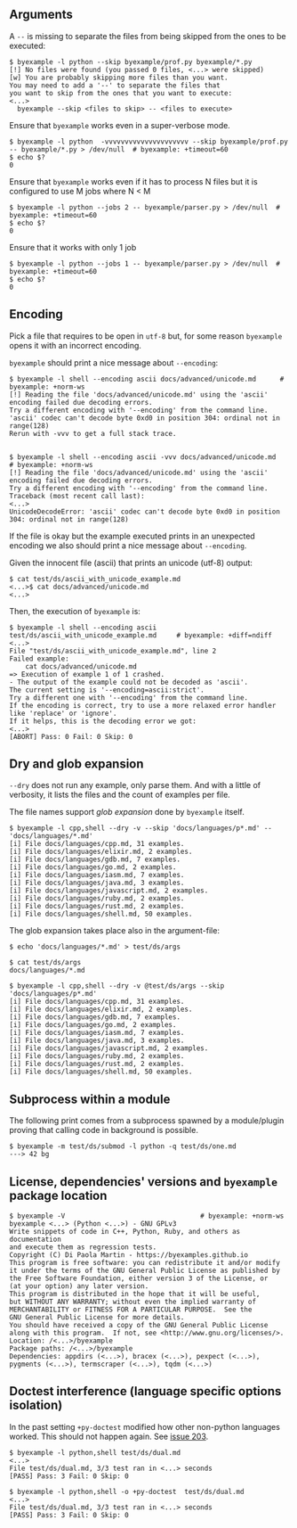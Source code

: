 <!--
Check that we have byexample installed first
$ hash byexample                                    # byexample: +fail-fast

$ alias byexample=byexample\ --pretty\ none

--
-->

## Arguments

A `--` is missing to separate the files from being skipped from the ones
to be executed:

```shell
$ byexample -l python --skip byexample/prof.py byexample/*.py
[!] No files were found (you passed 0 files, <...> were skipped)
[w] You are probably skipping more files than you want.
You may need to add a '--' to separate the files that
you want to skip from the ones that you want to execute:
<...>
  byexample --skip <files to skip> -- <files to execute>
```


Ensure that `byexample` works even in a super-verbose mode.

```shell
$ byexample -l python  -vvvvvvvvvvvvvvvvvvvvv --skip byexample/prof.py -- byexample/*.py > /dev/null  # byexample: +timeout=60
$ echo $?
0
```

Ensure that `byexample` works even if it has to process N
files but it is configured to use M jobs where N < M

```shell
$ byexample -l python --jobs 2 -- byexample/parser.py > /dev/null  # byexample: +timeout=60
$ echo $?
0
```

Ensure that it works with only 1 job

```shell
$ byexample -l python --jobs 1 -- byexample/parser.py > /dev/null  # byexample: +timeout=60
$ echo $?
0
```

## Encoding

Pick a file that requires to be open in `utf-8` but, for some reason
`byexample` opens it with an incorrect encoding.

`byexample` should print a nice message about `--encoding`:

```shell
$ byexample -l shell --encoding ascii docs/advanced/unicode.md      # byexample: +norm-ws
[!] Reading the file 'docs/advanced/unicode.md' using the 'ascii' encoding failed due decoding errors.
Try a different encoding with '--encoding' from the command line.
'ascii' codec can't decode byte 0xd0 in position 304: ordinal not in range(128)
Rerun with -vvv to get a full stack trace.


$ byexample -l shell --encoding ascii -vvv docs/advanced/unicode.md      # byexample: +norm-ws
[!] Reading the file 'docs/advanced/unicode.md' using the 'ascii' encoding failed due decoding errors.
Try a different encoding with '--encoding' from the command line.
Traceback (most recent call last):
<...>
UnicodeDecodeError: 'ascii' codec can't decode byte 0xd0 in position 304: ordinal not in range(128)
```

If the file is okay but the example executed prints in an unexpected
encoding we also should print a nice message about `--encoding`.

Given the innocent file (ascii) that prints an unicode (utf-8) output:

```shell
$ cat test/ds/ascii_with_unicode_example.md
<...>$ cat docs/advanced/unicode.md
<...>
```

Then, the execution of `byexample` is:

```shell
$ byexample -l shell --encoding ascii test/ds/ascii_with_unicode_example.md     # byexample: +diff=ndiff
<...>
File "test/ds/ascii_with_unicode_example.md", line 2
Failed example:
    cat docs/advanced/unicode.md
=> Execution of example 1 of 1 crashed.
- The output of the example could not be decoded as 'ascii'.
The current setting is '--encoding=ascii:strict'.
Try a different one with '--encoding' from the command line.
If the encoding is correct, try to use a more relaxed error handler
like 'replace' or 'ignore'.
If it helps, this is the decoding error we got:
<...>
[ABORT] Pass: 0 Fail: 0 Skip: 0
```

## Dry and glob expansion

`--dry` does not run any example, only parse them. And with a little of
verbosity, it lists the files and the count of examples per file.

The file names support *glob expansion* done by `byexample` itself.

```shell
$ byexample -l cpp,shell --dry -v --skip 'docs/languages/p*.md' -- 'docs/languages/*.md'
[i] File docs/languages/cpp.md, 31 examples.
[i] File docs/languages/elixir.md, 2 examples.
[i] File docs/languages/gdb.md, 7 examples.
[i] File docs/languages/go.md, 2 examples.
[i] File docs/languages/iasm.md, 7 examples.
[i] File docs/languages/java.md, 3 examples.
[i] File docs/languages/javascript.md, 2 examples.
[i] File docs/languages/ruby.md, 2 examples.
[i] File docs/languages/rust.md, 2 examples.
[i] File docs/languages/shell.md, 50 examples.
```

The glob expansion takes place also in the argument-file:

```shell
$ echo 'docs/languages/*.md' > test/ds/args

$ cat test/ds/args
docs/languages/*.md

$ byexample -l cpp,shell --dry -v @test/ds/args --skip 'docs/languages/p*.md'
[i] File docs/languages/cpp.md, 31 examples.
[i] File docs/languages/elixir.md, 2 examples.
[i] File docs/languages/gdb.md, 7 examples.
[i] File docs/languages/go.md, 2 examples.
[i] File docs/languages/iasm.md, 7 examples.
[i] File docs/languages/java.md, 3 examples.
[i] File docs/languages/javascript.md, 2 examples.
[i] File docs/languages/ruby.md, 2 examples.
[i] File docs/languages/rust.md, 2 examples.
[i] File docs/languages/shell.md, 50 examples.
```

<!--

$ rm -f test/ds/args    # byexample: -skip +pass

-->

## Subprocess within a module

The following print comes from a subprocess spawned by a module/plugin
proving that calling code in background is possible.

```shell
$ byexample -m test/ds/submod -l python -q test/ds/one.md
---> 42 bg
```

## License, dependencies' versions and `byexample` package location

```shell
$ byexample -V                                  # byexample: +norm-ws
byexample <...> (Python <...>) - GNU GPLv3
Write snippets of code in C++, Python, Ruby, and others as documentation
and execute them as regression tests.
Copyright (C) Di Paola Martin - https://byexamples.github.io
This program is free software: you can redistribute it and/or modify
it under the terms of the GNU General Public License as published by
the Free Software Foundation, either version 3 of the License, or
(at your option) any later version.
This program is distributed in the hope that it will be useful,
but WITHOUT ANY WARRANTY; without even the implied warranty of
MERCHANTABILITY or FITNESS FOR A PARTICULAR PURPOSE.  See the
GNU General Public License for more details.
You should have received a copy of the GNU General Public License
along with this program.  If not, see <http://www.gnu.org/licenses/>.
Location: /<...>/byexample
Package paths: /<...>/byexample
Dependencies: appdirs (<...>), bracex (<...>), pexpect (<...>),
pygments (<...>), termscraper (<...>), tqdm (<...>)
```

## Doctest interference (language specific options isolation)

In the past setting `+py-doctest` modified how other non-python
languages worked. This should not happen again.
See [issue 203](https://github.com/byexamples/byexample/issues/203).

```shell
$ byexample -l python,shell test/ds/dual.md
<...>
File test/ds/dual.md, 3/3 test ran in <...> seconds
[PASS] Pass: 3 Fail: 0 Skip: 0

$ byexample -l python,shell -o +py-doctest  test/ds/dual.md
<...>
File test/ds/dual.md, 3/3 test ran in <...> seconds
[PASS] Pass: 3 Fail: 0 Skip: 0
```

